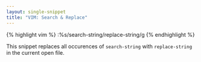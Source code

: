 ```yaml
---
layout: single-snippet
title: "VIM: Search & Replace"
---
```


{% highlight vim %}
:%s/search-string/replace-string/g
{% endhighlight %}

This snippet replaces all occurences of `search-string` with `replace-string` in the current open file.
